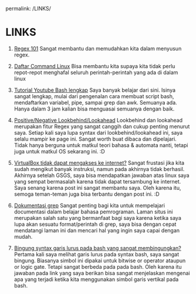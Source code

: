 permalink: /LINKS/

# LINKS

1. [Regex 101](https://regex101.com/)
	Sangat membantu dan memudahkan kita dalam menyusun regex. 
    
2. [Daftar Command Linux](https://www.tutorialspoint.com/unix_commands/index.htm)
	Bisa membantu kita supaya kita tidak perlu repot-repot menghafal seluruh perintah-perintah yang ada di dalam linux

3. [Tutorial Youtube Bash lengkap](https://www.youtube.com/watch?v=e7BufAVwDiM)
   Saya banyak belajar dari sini. Isinya sangat lengkap, mulai dari pengenalan cara membuat script bash, mendaftarkan variabel, pipe, sampai grep dan awk. Semuanya ada. Hanya dalam 3 jam kalian bisa menguasai semuanya dengan baik.

4. [Positive/Negative Lookbehind/Lookahead](https://www.regular-expressions.info/lookaround.html)
   Lookbehind dan lookahead merupakan fitur Regex yang sangat canggih dan cukup penting menurut saya. Setiap kali saya lupa syntax dari lookbehind/lookahead ini, saya selalu mampir ke page ini. Sangat worth buat dibaca dan dipelajari. Tidak hanya berguna untuk matkul teori bahasa & automata nanti, tetapi juga untuk matkul OS sekarang ini. :D

5. [VirtualBox tidak dapat mengakses ke internet?](https://askubuntu.com/a/424368/1058660)
   Sangat frustasi jika kita sudah mengikut banyak instruksi, namun pada akhirnya tidak berhasil. Akhirnya setelah GSGS, saya bisa mendapatkan jawaban atas linux saya yang sempat bermasalah karena tidak dapat tersambung ke internet. Saya senang karena post ini sangat membantu saya. Oleh karena itu, semoga teman-teman juga bisa terbantu dengan post ini. :D

6. [Dokumentasi grep](https://www.gnu.org/software/grep/manual/grep.html)
   Sangat penting bagi kita untuk mempelajari documentasi dalam belajar bahasa pemrograman. Laman situs ini merupakan salah satu yang bermanfaat bagi saya karena ketika saya lupa akan sesuatu format/perintah di grep, saya bisa dengan cepat mendatangi laman ini dan mencari hal yang ingin saya capai dengan mudah.

7. [Bingung syntax garis lurus pada bash yang sangat membingungkan?](https://stackoverflow.com/a/9834118/7069108)
   Pertama kali saya melihat garis lurus pada syntax bash, saya sangat bingung. Biasanya simbol ini dipakai untuk bitwise or operator ataupun or logic gate. Tetapi sangat berbeda pada pada bash. Oleh karena itu jawaban pada link yang saya berikan bisa sangat menjelaskan mengenai apa yang terjadi ketika kita menggunakan simbol garis vertikal pada bash.

   